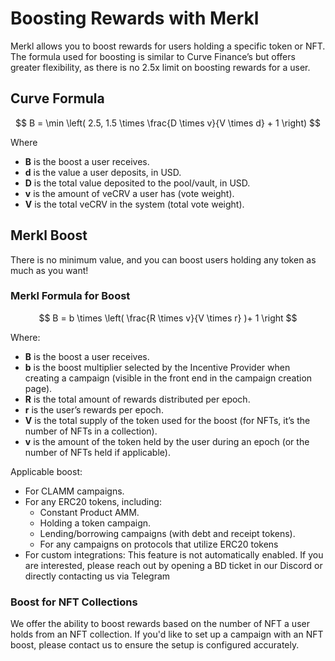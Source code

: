 # Boosting Rewards with Merkl
Merkl allows you to boost rewards for users holding a specific token or NFT. The formula used for boosting is similar to Curve Finance’s but offers greater flexibility, as there is no 2.5x limit on boosting rewards for a user.

## Curve Formula
$$
B = \min \left( 2.5, 1.5 \times \frac{D \times v}{V \times d} + 1 \right)
$$

Where
- **B** is the boost a user receives.
- **d** is the value a user deposits, in USD.
- **D** is the total value deposited to the pool/vault, in USD.
- **v** is the amount of veCRV a user has (vote weight).
- **V** is the total veCRV in the system (total vote weight).

## Merkl Boost
There is no minimum value, and you can boost users holding any token as much as you want!
### Merkl Formula for Boost
$$
B = b \times \left( \frac{R \times v}{V \times r} )+ 1 \right
$$

Where:
- **B** is the boost a user receives.
- **b** is the boost multiplier selected by the Incentive Provider when creating a campaign (visible in the front end in the campaign creation page).
- **R** is the total amount of rewards distributed per epoch.
- **r** is the user’s rewards per epoch.
- **V** is the total supply of the token used for the boost (for NFTs, it’s the number of NFTs in a collection).
- **v** is the amount of the token held by the user during an epoch (or the number of NFTs held if applicable).

Applicable boost:
- For CLAMM campaigns.
- For any ERC20 tokens, including:
    - Constant Product AMM.
    - Holding a token campaign.
    - Lending/borrowing campaigns (with debt and receipt tokens).
    - For any campaigns on protocols that utilize ERC20 tokens
- For custom integrations: This feature is not automatically enabled. If you are interested, please reach out by opening a BD ticket in our Discord or directly contacting us via Telegram

### Boost for NFT Collections
We offer the ability to boost rewards based on the number of NFT a user holds from an NFT collection. If you'd like to set up a campaign with an NFT boost, please contact us to ensure the setup is configured accurately.
